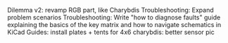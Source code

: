 Dilemma v2: revamp RGB part, like Charybdis
Troubleshooting: Expand problem scenarios
Troubleshooting: Write "how to diagnose faults" guide explaining the basics of the key matrix and how to navigate schematics in KiCad
Guides: install plates + tents for 4x6
charybdis: better sensor pic